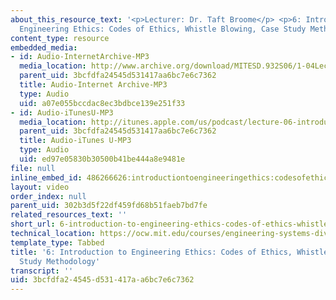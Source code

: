 ```yaml
---
about_this_resource_text: '<p>Lecturer: Dr. Taft Broome</p> <p>6: Introduction to
  Engineering Ethics: Codes of Ethics, Whistle Blowing, Case Study Methodology</p>'
content_type: resource
embedded_media:
- id: Audio-InternetArchive-MP3
  media_location: http://www.archive.org/download/MITESD.932S06/1-04Lecture06_IntroductionToEngineeringEthics_CodesOfEthicsWhistleBlowingCaseStudyMethodology.mp3
  parent_uid: 3bcfdfa24545d531417aa6bc7e6c7362
  title: Audio-Internet Archive-MP3
  type: Audio
  uid: a07e055bccdac8ec3bdbce139e251f33
- id: Audio-iTunesU-MP3
  media_location: http://itunes.apple.com/us/podcast/lecture-06-introduction-to/id341597867?i=63739023
  parent_uid: 3bcfdfa24545d531417aa6bc7e6c7362
  title: Audio-iTunes U-MP3
  type: Audio
  uid: ed97e05830b30500b41be444a8e9481e
file: null
inline_embed_id: 486266626:introductiontoengineeringethics:codesofethics,whistleblowing,casestudymethodology84841066
layout: video
order_index: null
parent_uid: 302b3d5f22df459fd68b51faeb7bd7fe
related_resources_text: ''
short_url: 6-introduction-to-engineering-ethics-codes-of-ethics-whistle-blowing-case-study-methodology
technical_location: https://ocw.mit.edu/courses/engineering-systems-division/esd-932-engineering-ethics-spring-2006/audio-lectures/6-introduction-to-engineering-ethics-codes-of-ethics-whistle-blowing-case-study-methodology
template_type: Tabbed
title: '6: Introduction to Engineering Ethics: Codes of Ethics, Whistle Blowing, Case
  Study Methodology'
transcript: ''
uid: 3bcfdfa2-4545-d531-417a-a6bc7e6c7362
---
```


